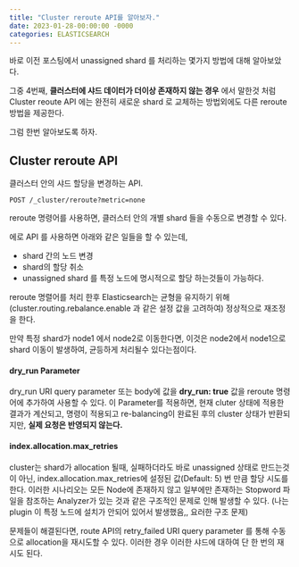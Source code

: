 ```yaml
---
title: "Cluster reroute API를 알아보자."
date: 2023-01-28-00:00:00 -0000
categories: ELASTICSEARCH
---
```


바로 이전 포스팅에서 unassigned shard 를 처리하는 몇가지 방법에 대해 알아보았다.

그중 4번째, __클러스터에 샤드 데이터가 더이상 존재하지 않는 경우__ 에서 말한것 처럼 Cluster reoute API 에는 완전히 새로운 shard 로 교체하는 방법외에도 다른 reroute 방법을 제공한다.

그럼 한번 알아보도록 하자.

## Cluster reroute API
클러스터 안의 샤드 할당을 변경하는 API.

```
POST /_cluster/reroute?metric=none
```

reroute 명령어를 사용하면, 클러스터 안의 개별 shard 들을 수동으로 변경할 수 있다. 

에로 API 를 사용하면 아래와 같은 일들을 할 수 있는데,
- shard 간의 노드 변경
- shard의 할당 취소
- unassigned shard 를 특정 노드에 명시적으로 할당
하는것들이 가능하다.

reroute 명렬어를 처리 한후 Elasticsearch는 균형을 유지하기 위해 (cluster.routing.rebalance.enable 과 같은 설정 값을 고려하여) 정상적으로 재조정을 한다.

만약 특정 shard가 node1 에서 node2로 이동한다면, 이것은 node2에서 node1으로 shard 이동이 발생하여, 균등하게 처리될수 있다는점이다.

#### dry_run Parameter
dry_run URI query parameter 또는 body에 값을 __dry_run: true__ 값을 reroute 명령어에 추가하여 사용할 수 있다.
이 Parameter를 적용하면, 현재 cluter 상태에 적용한 결과가 계산되고, 명령이 적용되고 re-balancing이 완료된 후의 cluster 상태가 반환되지만, 
__실제 요청은 반영되지 않는다.__

#### index.allocation.max_retries
cluster는 shard가 allocation 될때, 실패하더라도 바로 unassigned 상태로 만드는것이 아닌, index.allocation.max_retries에 설정된 값(Default:  5) 번 만큼 할당 시도를 한다.
이러한 시나리오는 모든 Node에 존재하지 않고 일부에만 존재하는 Stopword 파일을 참조하는 Analyzer가 있는 것과 같은 구조적인 문제로 인해 발생할 수 있다.
(나는 plugin 이 특정 노드에 설치가 안되어 있어서 발생했음,, 요러한 구조 문제)

문제들이 해결된다면, route API의 retry_failed URI query parameter 를 통해 수동으로 allocation을 재시도할 수 있다. 이러한 경우 이러한 샤드에 대하여 단 한 번의 재시도 된다.

